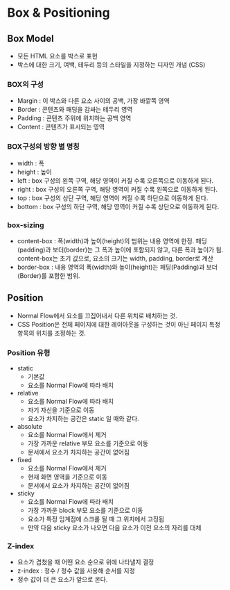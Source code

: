 # Box & Positioning
## Box Model
- 모든 HTML 요소를 박스로 표현
- 박스에 대한 크기, 여백, 테두리 등의 스타일을 지정하는 디자인 개념 (CSS)

### BOX의 구성
- Margin : 이 박스와 다른 요소 사이의 공백, 가장 바깥쪽 영역
- Border : 콘텐츠와 패딩을 감싸는 테두리 영역
- Padding : 콘텐츠 주위에 위치하는 공백 영역
- Content : 콘텐츠가 표시되는 영역

### BOX구성의 방향 별 명칭
- width : 폭
- height : 높이
- left : box 구성의 왼쪽 구역, 해당 영역이 커질 수록 오른쪽으로 이동하게 된다.
- right : box 구성의 오른쪽 구역, 해당 영역이 커질 수록 왼쪽으로 이동하게 된다.
- top : box 구성의 상단 구역, 해당 영역이 커질 수록 하단으로 이동하게 된다.
- bottom : box 구성의 하단 구역, 해당 영역이 커질 수록 상단으로 이동하게 된다.

### box-sizing
- content-box : 폭(width)과 높이(height)의 범위는 내용 영역에 한정. 패딩(padding)과 보더(border)는 그 폭과 높이에 포함되지 않고, 다른 폭과 높이가 됨. content-box는 초기 값으로, 요소의 크기는 width, padding, border로 계산
- border-box : 내용 영역의 폭(width)와 높이(height)는 패딩(Padding)과 보더(Border)를 포함한 범위.

## Position
- Normal Flow에서 요소를 끄집어내서 다른 위치로 배치하는 것.
- CSS Position은 전체 페이지에 대한 레이아웃을 구성하는 것이 아닌 페이지 특정 항목의 위치를 조정하는 것.

### Position 유형
- static
    - 기본값
    - 요소를 Normal Flow에 따라 배치
- relative
    - 요소를 Normal Flow에 따라 배치
    - 자기 자신을 기준으로 이동
    - 요소가 차지하는 공간은 static 일 때와 같다.
- absolute
    - 요소를 Normal Flow에서 제거
    - 가장 가까운 relative 부모 요소를 기준으로 이동
    - 문서에서 요소가 차지하는 공간이 없어짐
- fixed
    - 요소를 Normal Flow에서 제거
    - 현재 화면 영역을 기준으로 이동
    - 문서에서 요소가 차지하는 공간이 없어짐
- sticky
     - 요소를 Normal Flow에 따라 배치
     - 가장 가까운 block 부모 요소를 기준으로 이동
     - 요소가 특정 임계점에 스크롤 될 때 그 위치에서 고정됨
     - 만약 다음 sticky 요소가 나오면 다음 요소가 이전 요소의 자리를 대체

### Z-index
- 요소가 겹쳤을 때 어떤 요소 순으로 위에 나타낼지 결정
- z-index : 정수 / 정수 값을 사용해 순서를 지정 
- 정수 값이 더 큰 요소가 앞으로 온다.